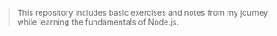 > This repository includes basic exercises and notes from my journey while learning the fundamentals of Node.js.
